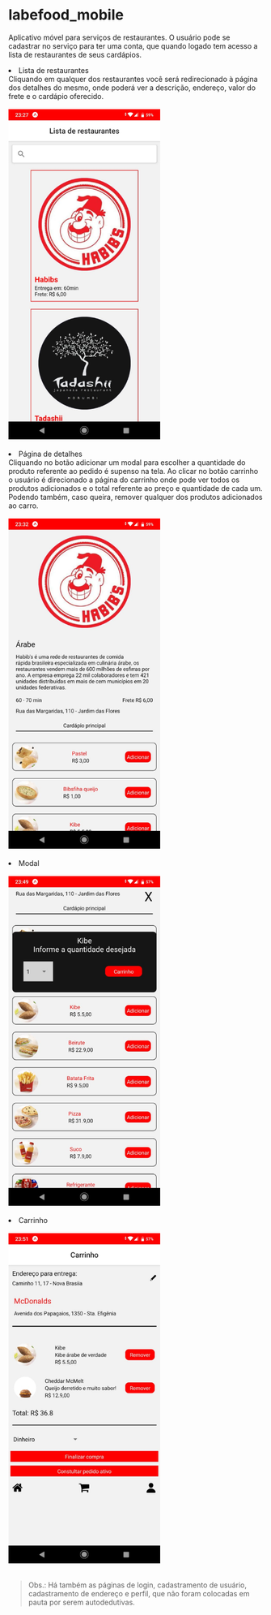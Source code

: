 # labefood_mobile

Aplicativo móvel para serviços de restaurantes. O usuário pode se cadastrar no serviço para ter uma conta, que quando logado tem acesso a lista de restaurantes de seus cardápios.<br>
<li>Lista de restaurantes<br>
Cliquando em qualquer dos restaurantes você será redirecionado à página dos detalhes do mesmo, onde poderá ver a descrição, endereço, valor do frete e o cardápio oferecido.</li><br>
<img src='./imgREADME/feed.jpeg' width='300'><br><br>
<li>Página de detalhes<br>
Cliquando no botão adicionar um modal para escolher a quantidade do produto referente ao pedido é supenso na tela. Ao clicar no botão carrinho o usuário é direcionado a página do carrinho onde pode ver todos os produtos adicionados e o total referente ao preço e quantidade de cada um. Podendo também, caso queira, remover qualquer dos produtos adicionados ao carro.<br><br>
<img src='./imgREADME/detalhes.jpeg' width='300'>
</li><br>
<li>Modal<br><br>
<img src='./imgREADME/modal.jpeg' width='300'>
</li><br>
<li>Carrinho<br><br>
<img src='./imgREADME/carrinho.jpeg' width='300'>
</li><br>

> Obs.: Há também as páginas de login, cadastramento de usuário, cadastramento de endereço e perfil, que não foram colocadas em pauta por serem autodedutivas.

